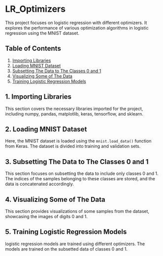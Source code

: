 # LR_Optimizers

This project focuses on logistic regression with different optimizers. It explores the performance of various optimization algorithms in logistic regression using the MNIST dataset.

## Table of Contents

1. [Importing Libraries](#importing-libraries)
2. [Loading MNIST Dataset](#loading-mnist-dataset)
3. [Subsetting The Data to The Classes 0 and 1](#subsetting-the-data-to-the-classes-0-and-1)
4. [Visualizing Some of The Data](#visualizing-some-of-the-data)
5. [Training Logistic Regression Models](#training-logistic-regression-models)

## 1. Importing Libraries <a name="importing-libraries"></a>

This section covers the necessary libraries imported for the project, including numpy, pandas, matplotlib, keras, tensorflow, and sklearn.

## 2. Loading MNIST Dataset <a name="loading-mnist-dataset"></a>

Here, the MNIST dataset is loaded using the `mnist.load_data()` function from Keras. The dataset is divided into training and validation sets.

## 3. Subsetting The Data to The Classes 0 and 1 <a name="subsetting-the-data-to-the-classes-0-and-1"></a>

This section focuses on subsetting the data to include only classes 0 and 1. The indices of the samples belonging to these classes are stored, and the data is concatenated accordingly.

## 4. Visualizing Some of The Data <a name="visualizing-some-of-the-data"></a>

This section provides visualizations of some samples from the dataset, showcasing the images of digits 0 and 1.

## 5. Training Logistic Regression Models <a name="training-logistic-regression-models"></a>

logistic regression models are trained using different optimizers. The models are trained on the subsetted data of classes 0 and 1.
